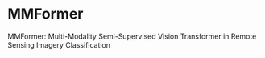 # MMFormer
MMFormer: Multi-Modality Semi-Supervised Vision Transformer in Remote Sensing Imagery Classification
